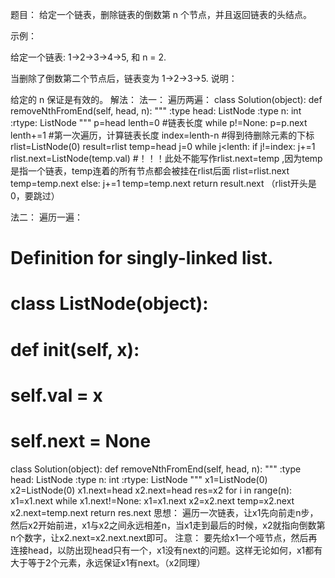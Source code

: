 题目：
给定一个链表，删除链表的倒数第 n 个节点，并且返回链表的头结点。

示例：

给定一个链表: 1->2->3->4->5, 和 n = 2.

当删除了倒数第二个节点后，链表变为 1->2->3->5.
说明：

给定的 n 保证是有效的。
解法：
法一：
遍历两遍：
class Solution(object):
    def removeNthFromEnd(self, head, n):
        """
        :type head: ListNode
        :type n: int
        :rtype: ListNode
        """
        p=head
        lenth=0 #链表长度
        while p!=None:
            p=p.next
            lenth+=1 #第一次遍历，计算链表长度
        index=lenth-n #得到待删除元素的下标
        rlist=ListNode(0)
        result=rlist
        temp=head
        j=0
        while j<lenth:
            if j!=index:
                j+=1
                rlist.next=ListNode(temp.val) #！！！此处不能写作rlist.next=temp ,因为temp是指一个链表，temp连着的所有节点都会被挂在rlist后面
                rlist=rlist.next
                temp=temp.next
            else:
                j+=1
                temp=temp.next
        return result.next （rlist开头是0，要跳过）
                
法二：
遍历一遍：
# Definition for singly-linked list.
# class ListNode(object):
#     def __init__(self, x):
#         self.val = x
#         self.next = None

class Solution(object):
    def removeNthFromEnd(self, head, n):
        """
        :type head: ListNode
        :type n: int
        :rtype: ListNode
        """
        x1=ListNode(0)
        x2=ListNode(0)
        x1.next=head
        x2.next=head
        res=x2
        for i in range(n):
            x1=x1.next
        while x1.next!=None:
            x1=x1.next
            x2=x2.next
        temp=x2.next
        x2.next=temp.next
        return res.next
思想：
遍历一次链表，让x1先向前走n步，然后x2开始前进，x1与x2之间永远相差n，当x1走到最后的时候，x2就指向倒数第n个数字，让x2.next=x2.next.next即可。
注意：
要先给x1一个哑节点，然后再连接head，以防出现head只有一个，x1没有next的问题。这样无论如何，x1都有大于等于2个元素，永远保证x1有next。（x2同理）